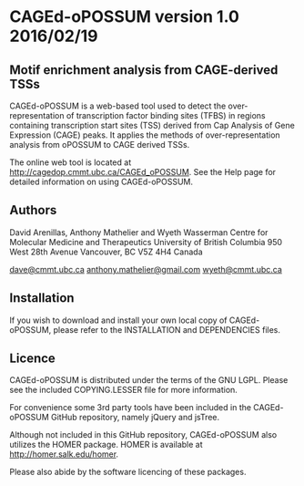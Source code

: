 CAGEd-oPOSSUM version 1.0 2016/02/19
====================================

Motif enrichment analysis from CAGE-derived TSSs
------------------------------------------------
CAGEd-oPOSSUM is a web-based tool used to detect the over-representation of transcription factor binding sites (TFBS) in regions containing transcription start sites (TSS) derived from Cap Analysis of Gene Expression (CAGE) peaks. It applies the methods of over-representation analysis from oPOSSUM to CAGE derived TSSs.

The online web tool is located at <a href="http://cagedop.cmmt.ubc.ca/CAGEd_oPOSSUM">http://cagedop.cmmt.ubc.ca/CAGEd_oPOSSUM</a>. See the Help page for detailed information on using CAGEd-oPOSSUM.

Authors
-------
David Arenillas, Anthony Mathelier and Wyeth Wasserman
Centre for Molecular Medicine and Therapeutics
University of British Columbia
950 West 28th Avenue
Vancouver, BC V5Z 4H4
Canada

dave@cmmt.ubc.ca
anthony.mathelier@gmail.com
wyeth@cmmt.ubc.ca


Installation
------------
If you wish to download and install your own local copy of CAGEd-oPOSSUM, please refer to the INSTALLATION and DEPENDENCIES files.


Licence
-------
CAGEd-oPOSSUM is distributed under the terms of the GNU LGPL. Please see the included COPYING.LESSER file for more information.

For convenience some 3rd party tools have been included in the CAGEd-oPOSSUM GitHub repository, namely jQuery and jsTree.

Although not included in this GitHub repository, CAGEd-oPOSSUM also utilizes the HOMER package. HOMER is available at <a href="http://homer.salk.edu/homer">http://homer.salk.edu/homer</a>.

Please also abide by the software licencing of these packages.
